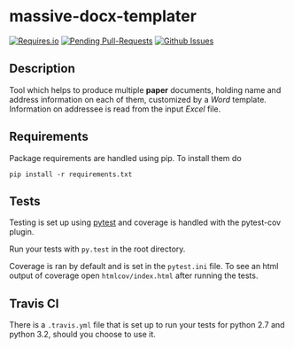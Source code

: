 massive-docx-templater
==========================

[![Requires.io](https://requires.io/github/oskar-j/massive-docx-templater/requirements.svg?branch=master)](https://requires.io/github/oskar-j/massive-docx-templater/requirements?branch=master)
[![Pending Pull-Requests](http://githubbadges.herokuapp.com/oskar-j/massive-docx-templater/pulls.svg?style=flat)](https://github.com/oskar-j/massive-docx-templater/pulls)
[![Github Issues](http://githubbadges.herokuapp.com/oskar-j/massive-docx-templater/issues.svg)](https://github.com/oskar-j/massive-docx-templater/issues)

## Description

Tool which helps to produce multiple **paper** documents, holding name and address information on each of them, 
customized by a *Word* template. Information on addressee is read from the input *Excel* file.

## Requirements

Package requirements are handled using pip. To install them do

```
pip install -r requirements.txt
```

## Tests

Testing is set up using [pytest](http://pytest.org) and coverage is handled
with the pytest-cov plugin.

Run your tests with ```py.test``` in the root directory.

Coverage is ran by default and is set in the ```pytest.ini``` file.
To see an html output of coverage open ```htmlcov/index.html``` after running the tests.

## Travis CI

There is a ```.travis.yml``` file that is set up to run your tests for python 2.7
and python 3.2, should you choose to use it.
